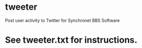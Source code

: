 # tweeter
Post user activity to Twitter for Synchronet BBS Software

# See tweeter.txt for instructions.
